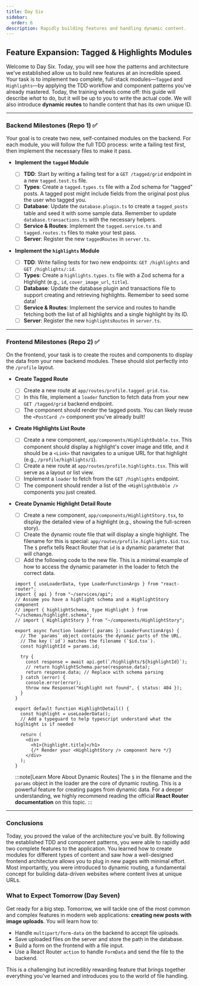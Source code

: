 ```yaml
---
title: Day Six
sidebar:
  order: 6
description: Rapidly building features and handling dynamic content.
---
```


## Feature Expansion: Tagged & Highlights Modules

Welcome to Day Six. Today, you will see how the patterns and architecture we've established allow us to build new features at an incredible speed. Your task is to implement two complete, full-stack modules—`Tagged` and `Highlights`—by applying the TDD workflow and component patterns you've already mastered. Today, the training wheels come off: this guide will describe _what_ to do, but it will be up to you to write the actual code. We will also introduce **dynamic routes** to handle content that has its own unique ID.

---

### Backend Milestones (Repo 1) ✅

Your goal is to create two new, self-contained modules on the backend. For each module, you will follow the full TDD process: write a failing test first, then implement the necessary files to make it pass.

- **Implement the `tagged` Module**

  - [ ] **TDD**: Start by writing a failing test for a `GET /tagged/grid` endpoint in a new `tagged.test.ts` file.
  - [ ] **Types**: Create a `tagged.types.ts` file with a Zod schema for "tagged" posts. A tagged post might include fields from the original post plus the user who tagged you.
  - [ ] **Database**: Update the `database.plugin.ts` to create a `tagged_posts` table and seed it with some sample data. Remember to update `database.transactions.ts` with the necessary helpers.
  - [ ] **Service & Routes**: Implement the `tagged.service.ts` and `tagged.routes.ts` files to make your test pass.
  - [ ] **Server**: Register the new `taggedRoutes` in `server.ts`.

- **Implement the `highlights` Module**
  - [ ] **TDD**: Write failing tests for two new endpoints: `GET /highlights` and `GET /highlights/:id`.
  - [ ] **Types**: Create a `highlights.types.ts` file with a Zod schema for a Highlight (e.g., `id`, `cover_image_url`, `title`).
  - [ ] **Database**: Update the database plugin and transactions file to support creating and retrieving highlights. Remember to seed some data!
  - [ ] **Service & Routes**: Implement the service and routes to handle fetching both the list of all highlights and a single highlight by its ID.
  - [ ] **Server**: Register the new `highlightsRoutes` in `server.ts`.

---

### Frontend Milestones (Repo 2) ✅

On the frontend, your task is to create the routes and components to display the data from your new backend modules. These should slot perfectly into the `/profile` layout.

- **Create Tagged Route**

  - [ ] Create a new route at `app/routes/profile.tagged.grid.tsx`.
  - [ ] In this file, implement a `loader` function to fetch data from your new `GET /tagged/grid` backend endpoint.
  - [ ] The component should render the tagged posts. You can likely reuse the `<PostCard />` component you've already built!

- **Create Highlights List Route**

  - [ ] Create a new component, `app/components/HighlightBubble.tsx`. This component should display a highlight's cover image and title, and it should be a `<Link>` that navigates to a unique URL for that highlight (e.g., `/profile/highlights/1`).
  - [ ] Create a new route at `app/routes/profile.highlights.tsx`. This will serve as a layout or list view.
  - [ ] Implement a `loader` to fetch from the `GET /highlights` endpoint.
  - [ ] The component should render a list of the `<HighlightBubble />` components you just created.

- **Create Dynamic Highlight Detail Route**

  - [ ] Create a new component, `app/components/HighlightStory.tsx`, to display the detailed view of a highlight (e.g., showing the full-screen story).
  - [ ] Create the dynamic route file that will display a single highlight. The filename for this is special: `app/routes/profile.highlights.$id.tsx`. The `$` prefix tells React Router that `id` is a dynamic parameter that will change.
  - [ ] Add the following code to the new file. This is a minimal example of how to access the dynamic parameter in the loader to fetch the correct data.

  ```tsx title="app/routes/profile.highlights.$id.tsx"
  import { useLoaderData, type LoaderFunctionArgs } from "react-router";
  import { api } from "~/services/api";
  // Assume you have a highlight schema and a HighlightStory component
  // import { highlightSchema, type Highlight } from "~/schemas/highlight.schema";
  // import { HighlightStory } from "~/components/HighlightStory";

  export async function loader({ params }: LoaderFunctionArgs) {
    // The `params` object contains the dynamic parts of the URL.
    // The key (`id`) matches the filename (`$id.tsx`).
    const highlightId = params.id;

    try {
      const response = await api.get(`/highlights/${highlightId}`);
      // return highlightSchema.parse(response.data);
      return response.data; // Replace with schema parsing
    } catch (error) {
      console.error(error);
      throw new Response("Highlight not found", { status: 404 });
    }
  }

  export default function HighlightDetail() {
    const highlight = useLoaderData();
    // Add a typeguard to help typescript understand what the higlhight is if needed

    return (
      <div>
        <h1>{highlight.title}</h1>
        {/* Render your <HighlightStory /> component here */}
      </div>
    );
  }
  ```

  :::note[Learn More About Dynamic Routes]
  The `$` in the filename and the `params` object in the loader are the core of dynamic routing. This is a powerful feature for creating pages from dynamic data. For a deeper understanding, we highly recommend reading the official **React Router documentation** on this topic.
  :::

---

### Conclusions

Today, you proved the value of the architecture you've built. By following the established TDD and component patterns, you were able to rapidly add two complete features to the application. You learned how to create modules for different types of content and saw how a well-designed frontend architecture allows you to plug in new pages with minimal effort. Most importantly, you were introduced to dynamic routing, a fundamental concept for building data-driven websites where content lives at unique URLs.

### What to Expect Tomorrow (Day Seven)

Get ready for a big step. Tomorrow, we will tackle one of the most common and complex features in modern web applications: **creating new posts with image uploads**. You will learn how to:

- Handle `multipart/form-data` on the backend to accept file uploads.
- Save uploaded files on the server and store the path in the database.
- Build a form on the frontend with a file input.
- Use a React Router `action` to handle `FormData` and send the file to the backend.

This is a challenging but incredibly rewarding feature that brings together everything you've learned and introduces you to the world of file handling.
